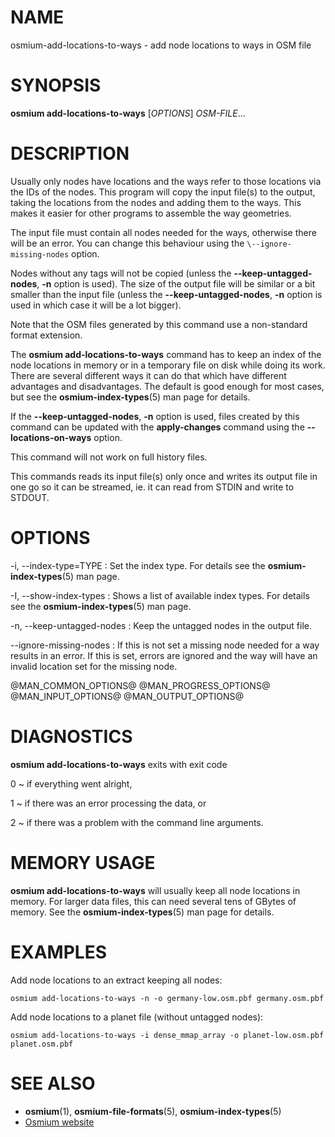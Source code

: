 
# NAME

osmium-add-locations-to-ways - add node locations to ways in OSM file


# SYNOPSIS

**osmium add-locations-to-ways** \[*OPTIONS*\] *OSM-FILE*...


# DESCRIPTION

Usually only nodes have locations and the ways refer to those locations via the
IDs of the nodes. This program will copy the input file(s) to the output,
taking the locations from the nodes and adding them to the ways. This makes
it easier for other programs to assemble the way geometries.

The input file must contain all nodes needed for the ways, otherwise there will
be an error. You can change this behaviour using the `\--ignore-missing-nodes`
option.

Nodes without any tags will not be copied (unless the **\--keep-untagged-nodes**,
**-n** option is used). The size of the output file will be similar or a bit
smaller than the input file (unless the **\--keep-untagged-nodes**,
**-n** option is used in which case it will be a lot bigger).

Note that the OSM files generated by this command use a non-standard format
extension.

The **osmium add-locations-to-ways** command has to keep an index of the node
locations in memory or in a temporary file on disk while doing its work. There
are several different ways it can do that which have different advantages and
disadvantages. The default is good enough for most cases, but see the
**osmium-index-types**(5) man page for details.

If the **\--keep-untagged-nodes**, **-n** option is used, files created by this
command can be updated with the **apply-changes** command using the
**\--locations-on-ways** option.

This command will not work on full history files.

This commands reads its input file(s) only once and writes its output file
in one go so it can be streamed, ie. it can read from STDIN and write to
STDOUT.


# OPTIONS

-i, \--index-type=TYPE
:   Set the index type. For details see the **osmium-index-types**(5) man
    page.

-I, \--show-index-types
:   Shows a list of available index types. For details see the
    **osmium-index-types**(5) man page.

-n, \--keep-untagged-nodes
:   Keep the untagged nodes in the output file.

\--ignore-missing-nodes
:   If this is not set a missing node needed for a way results in an error.
    If this is set, errors are ignored and the way will have an invalid
    location set for the missing node.

@MAN_COMMON_OPTIONS@
@MAN_PROGRESS_OPTIONS@
@MAN_INPUT_OPTIONS@
@MAN_OUTPUT_OPTIONS@

# DIAGNOSTICS

**osmium add-locations-to-ways** exits with exit code

0
  ~ if everything went alright,

1
  ~ if there was an error processing the data, or

2
  ~ if there was a problem with the command line arguments.


# MEMORY USAGE

**osmium add-locations-to-ways** will usually keep all node locations in
memory. For larger data files, this can need several tens of GBytes of memory.
See the **osmium-index-types**(5) man page for details.


# EXAMPLES

Add node locations to an extract keeping all nodes:

    osmium add-locations-to-ways -n -o germany-low.osm.pbf germany.osm.pbf

Add node locations to a planet file (without untagged nodes):

    osmium add-locations-to-ways -i dense_mmap_array -o planet-low.osm.pbf planet.osm.pbf


# SEE ALSO

* **osmium**(1), **osmium-file-formats**(5), **osmium-index-types**(5)
* [Osmium website](https://osmcode.org/osmium-tool/)

